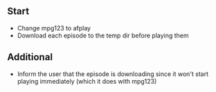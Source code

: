 ## Start
- Change mpg123 to afplay
- Download each episode to the temp dir before playing them

## Additional
- Inform the user that the episode is downloading since it won't start playing immediately (which it does with mpg123)
